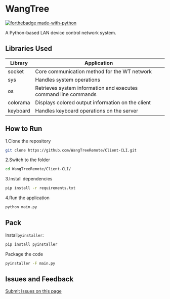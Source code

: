 # WangTree

[![forthebadge made-with-python](http://ForTheBadge.com/images/badges/made-with-python.svg)](https://www.python.org/)  

A Python-based LAN device control network system.

## Libraries Used

| Library | Application |
|---------|-------------|
| socket | Core communication method for the WT network |
| sys | Handles system operations |
| os | Retrieves system information and executes command line commands |
| colorama | Displays colored output information on the client |
| keyboard | Handles keyboard operations on the server |

## How to Run

1.Clone the repository  
```bash
git clone https://github.com/WangTreeRemote/Client-CLI.git
```
2.Switch to the folder
```bash
cd WangTreeRemote/Client-CLI/
```
3.Install dependencies
```bash
pip install -r requirements.txt
```
4.Run the application
```bash
python main.py
```

## Pack
Install`pyinstaller`:
```bash
pip install pyinstaller
```
Package the code
```bash
pyinstaller -F main.py
```

## Issues and Feedback
[Submit Issues on this page](https://github.com/WangTreeRemote/Client-CLI/issues)
